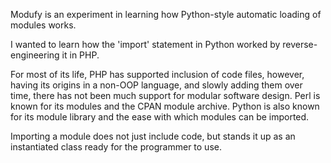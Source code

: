 
Modufy is an experiment in learning how Python-style automatic loading of modules works.

I wanted to learn how the 'import' statement in Python worked by reverse-engineering it
in PHP.

For most of its life, PHP has supported inclusion of code files, however, having its origins
in a non-OOP language, and slowly adding them over time, there has not been much support
for modular software design. Perl is known for its modules and the CPAN module archive.
Python is also known for its module library and the ease with which modules can be
imported.

Importing a module does not just include code, but stands it up as an instantiated class
ready for the programmer to use.


